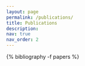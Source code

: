 ```yaml
---
layout: page
permalink: /publications/
title: Publications
description: 
nav: true
nav_order: 2
---
```

<!-- _pages/publications.md -->
<div class="publications">

<!-- <h2 class="year">2023</h2> -->
{% bibliography -f papers %}



</div>
